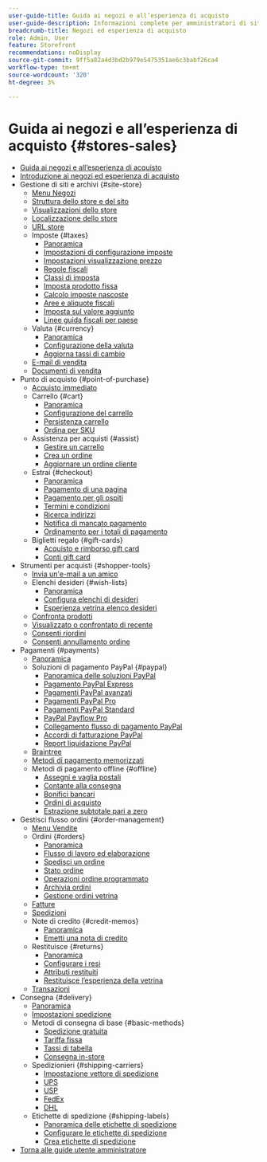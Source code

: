 ```yaml
---
user-guide-title: Guida ai negozi e all’esperienza di acquisto
user-guide-description: Informazioni complete per amministratori di siti, agenti di assistenza clienti e responsabili delle vendite che lavorano in Adobe Commerce e Magento Open Source.
breadcrumb-title: Negozi ed esperienza di acquisto
role: Admin, User
feature: Storefront
recommendations: noDisplay
source-git-commit: 9ff5a82a4d3bd2b979e5475351ae6c3babf26ca4
workflow-type: tm+mt
source-wordcount: '320'
ht-degree: 3%

---
```



# Guida ai negozi e all’esperienza di acquisto {#stores-sales}

+ [Guida ai negozi e all’esperienza di acquisto](guide-overview.md)
+ [Introduzione ai negozi ed esperienza di acquisto](introduction.md)
+ Gestione di siti e archivi {#site-store}
   + [Menu Negozi](stores-menu.md)
   + [Struttura dello store e del sito](stores.md)
   + [Visualizzazioni dello store](store-views.md)
   + [Localizzazione dello store](store-localize.md)
   + [URL store](store-urls.md)
   + Imposte {#taxes}
      + [Panoramica](taxes.md)
      + [Impostazioni di configurazione imposte](tax-settings-general.md)
      + [Impostazioni visualizzazione prezzo](display-settings.md)
      + [Regole fiscali](tax-rules.md)
      + [Classi di imposta](tax-class.md)
      + [Imposta prodotto fissa](fixed-product-tax.md)
      + [Calcolo imposte nascoste](hidden-tax-calculation.md)
      + [Aree e aliquote fiscali](tax-zones-rates.md)
      + [Imposta sul valore aggiunto](vat.md)
      + [Linee guida fiscali per paese](international-tax-guidelines.md)
   + Valuta {#currency}
      + [Panoramica](currency.md)
      + [Configurazione della valuta](currency-configuration.md)
      + [Aggiorna tassi di cambio](currency-update.md)
   + [E-mail di vendita](sales-email.md)
   + [Documenti di vendita](sales-documents.md)
+ Punto di acquisto {#point-of-purchase}
   + [Acquisto immediato](checkout-instant-purchase.md)
   + Carrello {#cart}
      + [Panoramica](cart.md)
      + [Configurazione del carrello](cart-configuration.md)
      + [Persistenza carrello](cart-persistent.md)
      + [Ordina per SKU](order-by-sku.md)
   + Assistenza per acquisti {#assist}
      + [Gestire un carrello](shopping-assisted-cart-manage.md)
      + [Crea un ordine](customer-account-create-order.md)
      + [Aggiornare un ordine cliente](order-update.md)
   + Estrai {#checkout}
      + [Panoramica](checkout-process.md)
      + [Pagamento di una pagina](checkout-one-page.md)
      + [Pagamento per gli ospiti](checkout-guest.md)
      + [Termini e condizioni](terms-and-conditions.md)
      + [Ricerca indirizzi](checkout-address-search.md)
      + [Notifica di mancato pagamento](checkout-payment-failed-emails.md)
      + [Ordinamento per i totali di pagamento](checkout-totals-sort-order.md)
   + Biglietti regalo {#gift-cards}
      + [Acquisto e rimborso gift card](product-gift-card-workflow.md)
      + [Conti gift card](product-gift-card-accounts.md)
+ Strumenti per acquisti {#shopper-tools}
   + [Invia un&#39;e-mail a un amico](email-a-friend.md)
   + Elenchi desideri {#wish-lists}
      + [Panoramica](wishlists.md)
      + [Configura elenchi di desideri](wishlist-configuration.md)
      + [Esperienza vetrina elenco desideri](wishlist-storefront.md)
   + [Confronta prodotti](product-compare.md)
   + [Visualizzato o confrontato di recente](products-viewed-compared.md)
   + [Consenti riordini](reorders-allow.md)
   + [Consenti annullamento ordine](cancel-allow.md)
+ Pagamenti {#payments}
   + [Panoramica](payments.md)
   + Soluzioni di pagamento PayPal {#paypal}
      + [Panoramica delle soluzioni PayPal](paypal.md)
      + [Pagamento PayPal Express](paypal-express-checkout.md)
      + [Pagamenti PayPal avanzati](paypal-payments-advanced.md)
      + [Pagamenti PayPal Pro](paypal-payments-pro.md)
      + [Pagamenti PayPal Standard](paypal-payments-standard.md)
      + [PayPal Payflow Pro](paypal-payflow-pro.md)
      + [Collegamento flusso di pagamento PayPal](paypal-payflow-link.md)
      + [Accordi di fatturazione PayPal](paypal-billing-agreements.md)
      + [Report liquidazione PayPal](paypal-settlement-reports.md)
   + [Braintree](braintree.md)
   + [Metodi di pagamento memorizzati](stored-payment-methods.md)
   + Metodi di pagamento offline {#offline}
      + [Assegni e vaglia postali](check-money-order.md)
      + [Contante alla consegna](cash-on-delivery.md)
      + [Bonifici bancari](bank-transfer.md)
      + [Ordini di acquisto](purchase-order.md)
      + [Estrazione subtotale pari a zero](zero-subtotal-checkout.md)
+ Gestisci flusso ordini {#order-management}
   + [Menu Vendite](sales-menu.md)
   + Ordini {#orders}
      + [Panoramica](orders.md)
      + [Flusso di lavoro ed elaborazione](order-processing.md)
      + [Spedisci un ordine](order-ship.md)
      + [Stato ordine](order-status.md)
      + [Operazioni ordine programmato](order-scheduled-operations.md)
      + [Archivia ordini](order-archive.md)
      + [Gestione ordini vetrina](orders-storefront.md)
   + [Fatture](invoices.md)
   + [Spedizioni](shipments.md)
   + Note di credito {#credit-memos}
      + [Panoramica](credit-memos.md)
      + [Emetti una nota di credito](credit-memo-create.md)
   + Restituisce {#returns}
      + [Panoramica](returns.md)
      + [Configurare i resi](rma-configure.md)
      + [Attributi restituiti](attributes-returns.md)
      + [Restituisce l’esperienza della vetrina](rma-customer-experience.md)
   + [Transazioni](transactions.md)
+ Consegna {#delivery}
   + [Panoramica](delivery.md)
   + [Impostazioni spedizione](shipping-settings.md)
   + Metodi di consegna di base {#basic-methods}
      + [Spedizione gratuita](shipping-free.md)
      + [Tariffa fissa](shipping-flat-rate.md)
      + [Tassi di tabella](shipping-table-rate.md)
      + [Consegna in-store](shipping-in-store-delivery.md)
   + Spedizionieri {#shipping-carriers}
      + [Impostazione vettore di spedizione](carriers.md)
      + [UPS](ups.md)
      + [USP](usps.md)
      + [FedEx](fedex.md)
      + [DHL](dhl.md)
   + Etichette di spedizione {#shipping-labels}
      + [Panoramica delle etichette di spedizione](shipping-labels.md)
      + [Configurare le etichette di spedizione](shipping-label-configure.md)
      + [Crea etichette di spedizione](shipping-label-create.md)
+ [Torna alle guide utente amministratore](https://experienceleague.adobe.com/it/docs/commerce-admin/user-guides/home)


